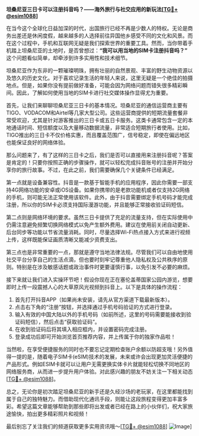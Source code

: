 **坦桑尼亚三日卡可以注册抖音吗？——海外旅行与社交应用的新玩法[[TG💪+ @esim1088](https://t.me/s/esim1088)]**

在当今这个全球化日益加深的时代，出国旅行已经不再是少数人的特权。无论是商务出差还是休闲度假，越来越多的人选择前往异国他乡感受不同的文化和风景。而在这个过程中，手机和互联网无疑是我们探索世界的重要工具。然而，当你带着手机踏上坦桑尼亚的土地时，是否曾想过：**“我可以用当地的SIM卡注册抖音吗？”** 这个问题看似简单，却牵涉到许多实用性和技术细节。

坦桑尼亚作为东非的一颗璀璨明珠，拥有壮丽的自然景观、丰富的野生动物资源以及悠久的历史文化。对于喜欢记录生活的年轻人来说，这里无疑是一个绝佳的拍摄地点。但是，如果你没有提前做好准备，可能会因为网络问题而错失很多精彩瞬间。因此，了解如何使用当地的SIM卡进行社交媒体操作显得尤为重要。

首先，让我们来聊聊坦桑尼亚三日卡的基本情况。坦桑尼亚的通信运营商主要有TIGO、VODACOM和Airtel等几家大型公司。这些运营商提供的短期流量套餐非常受欢迎，尤其是针对游客推出的三日卡或五日卡服务。这类卡通常包含一定的本地通话时间、短信额度以及大量移动数据流量，非常适合短期旅行者使用。比如，TIGO推出的三日卡不仅价格实惠，而且覆盖范围广，信号稳定，即使在偏远地区也能保证良好的网络体验。

那么问题来了，有了这样的三日卡之后，我们是否可以直接用来注册抖音呢？答案是肯定的！只要你按照正确的步骤操作，就可以轻松完成抖音账号的注册并开始分享你的旅行故事。不过，在此之前，我们需要确保几个关键条件已经满足。

第一点就是设备兼容性。抖音是一款基于智能手机的应用程序，因此你需要一部支持4G网络功能的安卓或iOS设备。如果你携带的是老款功能机或者仅支持2G网络的手机，则可能无法正常使用该软件。此外，由于抖音需要绑定手机号码才能完成注册，所以你的SIM卡必须支持国际漫游功能，并且能够正常接收验证码短信。

第二点则是网络环境的要求。虽然三日卡提供了充足的流量支持，但在实际使用中仍需注意避免频繁切换网络模式以免产生额外费用。建议在使用前关闭自动更新、后台同步等功能以节省流量消耗。同时，尽量选择Wi-Fi热点接入方式来进行视频上传，这样既能保证画质清晰又能减少资费支出。

第三点也是非常重要的一点，那就是遵守当地法律法规。尽管我们可以自由地使用社交平台分享自己的生活点滴，但也要时刻牢记尊重他人隐私权及公共秩序的原则。特别是在涉及敏感话题或政治事件时更要谨慎行事，以免引发不必要的麻烦。

接下来就让我们进入实操环节吧！假设你现在正在塞伦盖蒂国家公园内游览，想要即时上传一段震撼人心的大草原风光视频到抖音上。以下是具体的操作流程：

1. 首先打开抖音APP（如果尚未安装，请先从官方渠道下载最新版本）。
2. 点击右下角的“注册”按钮，并选择通过手机号码验证的方式进行登录。
3. 输入有效的中国大陆以外的手机号码（如前所述，这里的号码需要能接收到验证码短信），然后点击“获取验证码”。
4. 在收到验证码后将其填入相应框内，并设置密码完成注册。
5. 登录成功后即可开始浏览首页推荐内容，并上传属于你的独家作品啦！

当然啦，在享受便捷服务的同时也不要忘记定期检查账户余额以防超支哦！另外值得一提的是，随着电子SIM卡(eSIM)技术的发展，未来或许会出现更加灵活便捷的产品形式。例如ESIM卡就可以让用户无需更换实体卡片就能轻松切换不同地区的网络服务商，从而进一步提升用户体验。对此感兴趣的朋友不妨关注一下相关动态[[TG💪+ @esim1088](https://t.me/s/esim1088)]。

总之，无论你是初次踏足坦桑尼亚的新手还是久经沙场的老玩家，在这里都能找到属于自己的独特魅力。而借助现代化通讯手段，则能让这段旅程变得更加丰富多彩。希望这篇文章能够帮助到那些即将出发或者已经在路上的小伙伴们，祝大家旅途愉快，拍出更多精彩照片和视频！

最后别忘了关注我们的频道获取更多实用资讯哦～[[TG💪+ @esim1088](https://t.me/s/esim1088)] ![Image](https://i.postimg.cc/4NQfJmqS/Snipaste-2025-05-13-00-14-12.png)]